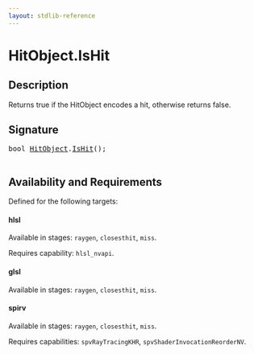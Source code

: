 ```yaml
---
layout: stdlib-reference
---
```


# HitObject\.IsHit

## Description

Returns true if the HitObject encodes a hit, otherwise returns false.

## Signature 

<pre>
<span class="code_keyword">bool</span> <a href="/stdlib-reference/types/HitObject/index" class="code_type">HitObject</a>.<a href="/stdlib-reference/types/HitObject/IsHit">IsHit</a>();

</pre>

## Availability and Requirements

Defined for the following targets:

#### hlsl
Available in stages: `raygen`, `closesthit`, `miss`.

Requires capability: `hlsl_nvapi`.
#### glsl
Available in stages: `raygen`, `closesthit`, `miss`.

#### spirv
Available in stages: `raygen`, `closesthit`, `miss`.

Requires capabilities: `spvRayTracingKHR`, `spvShaderInvocationReorderNV`.


